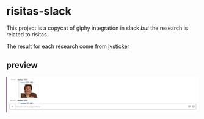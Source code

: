 # risitas-slack

This project is a copycat of giphy integration in slack *but* the research is related to risitas.

The result for each research come from [jvsticker](https://jvsticker.com)

## preview 
![preview](/preview.png)
